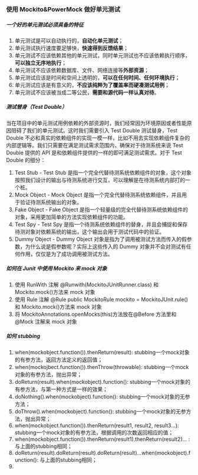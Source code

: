 ### 使用 Mockito&PowerMock 做好单元测试

##### 一个好的单元测试必须具备的特征

1. 单元测试是可以自动执行的，**自动化单元测试**；
2. 单元测试执行速度要足够快，**快速得到反馈结果**；
3. 单元测试不应该依赖其他的单元测试，同时单元测试也不应该依赖执行顺序，**可以独立无序地执行**；
4. 单元测试不应该依赖数据库、文件、网络连接等**外部资源**；
5. 单元测试应该是时间和空间上透明的，**可以在任何时间、任何环境执行**；
6. 单元测试应该是有意义的，**不应该纯粹为了覆盖率而硬凑测试用例**；
7. 单元测试不应该被当成二等公民，**需要和源代码一样认真对待**。

##### 测试替身（Test Double）

当在项目中的单元测试用例依赖的外部资源时，我们经常因为环境原因或者性能原因阻碍了我们的单元测试。这时我们需要引入 Test Double 测试替身，Test Double 不必和真实的依赖组件的实现一模一样，比如不用去实现依赖组件复杂的内部逻辑等。我们只需要在满足测试需求范围内，确保对于待测系统来说 Test Double 提供的 API 是和依赖组件提供的一样的即可满足测试需求。对于 Test Double 的细分：

1. Test Stub - Test Stub 是指一个完全代替待测系统依赖组件的对象，这个对象按照我们设计的输出与待测系统进行交互，可以理解是在待测系统内部打的一个桩。
2. Mock Object - Mock Object 是指一个完全代替待测系统依赖组件，并且用于验证待测系统输出的对象。
3. Fake Object - Fake Object 是指一个轻量级的完全代替待测系统依赖组件的对象，采用更加简单的方法实现依赖组件的功能。
4. Test Spy - Test Spy 是指一个待测系统依赖组件的替身，并且会捕捉和保存待测对象对依赖系统的输出，这个输出会用于测试代码中的验证。
5. Dummy Object - Dummy Object 对象是指为了调用被测试方法而传入的假参数，为什么说是假参数呢？实际上这些传入的 Dummy 对象并不会对测试有任何作用，仅仅是为了成功调用被测试方法。

##### 如何在 Junit 中使用 Mockito 来 mock 对象

1. 使用 RunWith 注解 @Runwith(MockitoJUnitRunner.class) 和 Mockito.mock()方法来 mock 对象
2. 使用 Rule 注解 @Rule public MockitoRule mockito = MockitoJUnit.rule() 和 Mockito.mock()方法来 mock 对象
3. 将 MockitoAnnotations.openMocks(this)方法放在@Before 方法里和@Mock 注解来 mock 对象

##### 如何 stubbing

1. when(mockobject.function()).thenReturn(result): stubbing一个mock对象的有参方法，返回方法定义的返回值；
2. when(mockojbect.function()).thenThrow(throwable): stubbing一个mock对象的有参方法，抛出异常；
3. doReturn(result).when(mockobject).function(): stubbing一个mock对象的有参方法，与第一种方式是一样的效果；
4. doNothing().when(mockobject).function(): stubbing一个mock对象的无参方法；
5. doThrow().when(mockobject).function(): stubbing一个mock对象的无参方法，抛出异常；
6. when(mockobject.function()).thenReturn(result1, result2, result3...): stubbing一个mock对象的有参方法，根据调用的次数返回相应的值；
7. when(mockobject.function()).thenReturn(result1).thenReturn(result2)... : 与上面的stubbing相同；
8. doReturn(result).doReturn(result).doReturn(result)...when(mockobject).function(): 与上面的stubbing相同；
9. 

